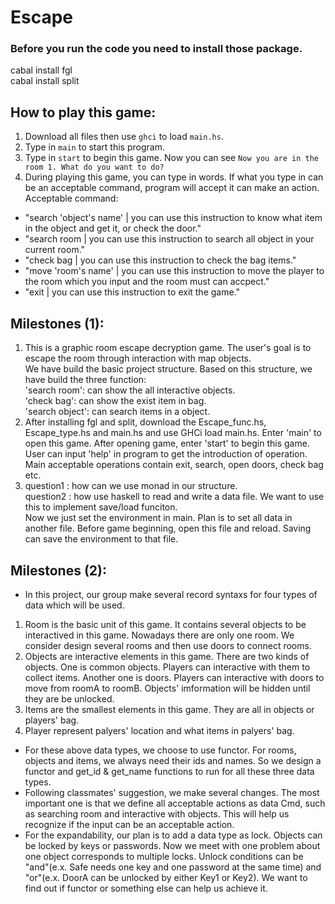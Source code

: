 # Escape

<!-- Instell the packages -->
<!-- It will take many times -->
### Before you run the code you need to install those package.
cabal install fgl  
cabal install split  


How to play this game:  
------
1. Download all files then use `ghci` to load `main.hs`.
2. Type in `main` to start this program.
3. Type in `start` to begin this game. Now you can see `Now you are in the room 1. What do you want to do?`
4. During playing this game, you can type in words. If what you type in can be an acceptable command, program will accept it can make an action.  
Acceptable command:  
* "search 'object's name'                        | you can use this instruction to know what item in the object and get it, or check the door."  
* "search room                                   | you can use this instruction to search all object in your current room."  
* "check bag                                     | you can use this instruction to check the bag items."  
* "move 'room's name'                            | you can use this instruction to move the player to the room which you input and the room must can accpect."  
* "exit                                          | you can use this instruction to exit the game."


<!-- 1. A brief description of your project goals (you can take this from your project proposal), and your current progress toward achieving those goals.
     2. Instructions for how to run your project (e.g. which file to load in GHCi), including several example inputs, if applicable.
     3. In Milestone #1: a list of 2–4 design questions that you have about your project, that you would like to discuss during the workshop.-->
Milestones (1):  
----- 
1. This is a graphic room escape decryption game. The user's goal is to escape the room through interaction with map objects.  
   We have build the basic project structure. Based on this structure, we have build the three function:   
   'search room': can show the all interactive objects.  
   'check bag': can show the exist item in bag.  
   'search object': can search items in a object.  
2. After installing fgl and split, download the Escape_func.hs, Escape_type.hs and main.hs and use GHCi load main.hs. Enter 'main' to open this game. After opening game, enter 'start' to begin this game. User can input 'help' in program to get the introduction of operation. Main acceptable operations contain exit, search, open doors, check bag etc. 
3. question1 : how can we use monad in our structure.   
   question2 : how use haskell to read and write a data file. We want to use this to implement save/load funciton.  
               Now we just set the environment in main. Plan is to set all data in another file. Before game beginning, open this file and                 reload. Saving can save the environment to that file.   
   
Milestones (2):  
-----  
* In this project, our group make several record syntaxs for four types of data which will be used.  
1. Room is the basic unit of this game. It contains several objects to be interactived in this game. Nowadays there are only one room. We consider design several rooms and then use doors to connect rooms.  
2. Objects are interactive elements in this game. There are two kinds of objects. One is common objects. Players can interactive with them to collect items. Another one is doors. Players can interactive with doors to move from roomA to roomB. Objects' imformation will be hidden until they are be unlocked.  
3. Items are the smallest elements in this game. They are all in objects or players' bag.  
4. Player represent palyers' location and what items in palyers' bag.  
* For these above data types, we choose to use functor. For rooms, objects and items, we always need their ids and names. So we design a functor and get_id & get_name functions to run for all these three data types.  
* Following classmates' suggestion, we make several changes. The most important one is that we define all acceptable actions as data Cmd, such as searching room and interactive with objects. This will help us recognize if the input can be an acceptable action.  
* For the expandability, our plan is to add a data type as lock. Objects can be locked by keys or passwords. Now we meet with one problem about one object corresponds to multiple locks. Unlock conditions can be "and"(e.x. Safe needs one key and one password at the same time) and "or"(e.x. DoorA can be unlocked by either Key1 or Key2). We want to find out if functor or something else can help us achieve it.
